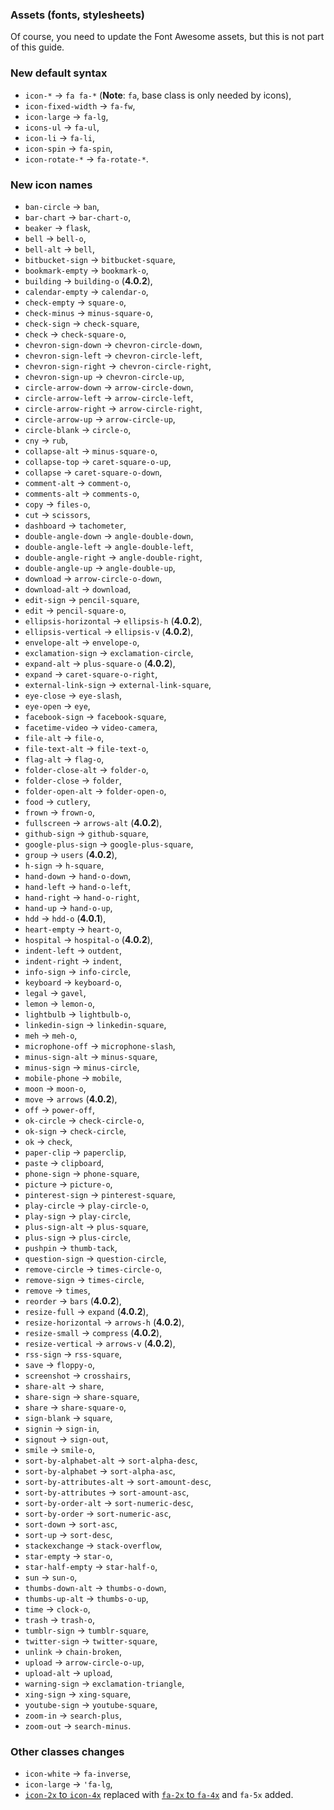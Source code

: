 ### Assets (fonts, stylesheets)

Of course, you need to update the Font Awesome assets, but this is not part of this guide.

### New default syntax

* `icon-*` -> `fa fa-*` (**Note**: `fa`, base class is only needed by icons),
* `icon-fixed-width` -> `fa-fw`,
* `icon-large` -> `fa-lg`,
* `icons-ul` -> `fa-ul`,
* `icon-li` -> `fa-li`,
* `icon-spin` -> `fa-spin`,
* `icon-rotate-*` -> `fa-rotate-*`.

### New icon names

* `ban-circle` -> `ban`,
* `bar-chart` -> `bar-chart-o`,
* `beaker` -> `flask`,
* `bell` -> `bell-o`,
* `bell-alt` -> `bell`,
* `bitbucket-sign` -> `bitbucket-square`,
* `bookmark-empty` -> `bookmark-o`,
* `building` -> `building-o` (**4.0.2**),
* `calendar-empty` -> `calendar-o`,
* `check-empty` -> `square-o`,
* `check-minus` -> `minus-square-o`,
* `check-sign` -> `check-square`,
* `check` -> `check-square-o`,
* `chevron-sign-down` -> `chevron-circle-down`,
* `chevron-sign-left` -> `chevron-circle-left`,
* `chevron-sign-right` -> `chevron-circle-right`,
* `chevron-sign-up` -> `chevron-circle-up`,
* `circle-arrow-down` -> `arrow-circle-down`,
* `circle-arrow-left` -> `arrow-circle-left`,
* `circle-arrow-right` -> `arrow-circle-right`,
* `circle-arrow-up` -> `arrow-circle-up`,
* `circle-blank` -> `circle-o`,
* `cny` -> `rub`,
* `collapse-alt` -> `minus-square-o`,
* `collapse-top` -> `caret-square-o-up`,
* `collapse` -> `caret-square-o-down`,
* `comment-alt` -> `comment-o`,
* `comments-alt` -> `comments-o`,
* `copy` -> `files-o`,
* `cut` -> `scissors`,
* `dashboard` -> `tachometer`,
* `double-angle-down` -> `angle-double-down`,
* `double-angle-left` -> `angle-double-left`,
* `double-angle-right` -> `angle-double-right`,
* `double-angle-up` -> `angle-double-up`,
* `download` -> `arrow-circle-o-down`,
* `download-alt` -> `download`,
* `edit-sign` -> `pencil-square`,
* `edit` -> `pencil-square-o`,
* `ellipsis-horizontal` -> `ellipsis-h` (**4.0.2**),
* `ellipsis-vertical` -> `ellipsis-v` (**4.0.2**),
* `envelope-alt` -> `envelope-o`,
* `exclamation-sign` -> `exclamation-circle`,
* `expand-alt` -> `plus-square-o` (**4.0.2**),
* `expand` -> `caret-square-o-right`,
* `external-link-sign` -> `external-link-square`,
* `eye-close` -> `eye-slash`,
* `eye-open` -> `eye`,
* `facebook-sign` -> `facebook-square`,
* `facetime-video` -> `video-camera`,
* `file-alt` -> `file-o`,
* `file-text-alt` -> `file-text-o`,
* `flag-alt` -> `flag-o`,
* `folder-close-alt` -> `folder-o`,
* `folder-close` -> `folder`,
* `folder-open-alt` -> `folder-open-o`,
* `food` -> `cutlery`,
* `frown` -> `frown-o`,
* `fullscreen` -> `arrows-alt` (**4.0.2**),
* `github-sign` -> `github-square`,
* `google-plus-sign` -> `google-plus-square`,
* `group` -> `users` (**4.0.2**),
* `h-sign` -> `h-square`,
* `hand-down` -> `hand-o-down`,
* `hand-left` -> `hand-o-left`,
* `hand-right` -> `hand-o-right`,
* `hand-up` -> `hand-o-up`,
* `hdd` -> `hdd-o` (**4.0.1**),
* `heart-empty` -> `heart-o`,
* `hospital` -> `hospital-o` (**4.0.2**),
* `indent-left` -> `outdent`,
* `indent-right` -> `indent`,
* `info-sign` -> `info-circle`,
* `keyboard` -> `keyboard-o`,
* `legal` -> `gavel`,
* `lemon` -> `lemon-o`,
* `lightbulb` -> `lightbulb-o`,
* `linkedin-sign` -> `linkedin-square`,
* `meh` -> `meh-o`,
* `microphone-off` -> `microphone-slash`,
* `minus-sign-alt` -> `minus-square`,
* `minus-sign` -> `minus-circle`,
* `mobile-phone` -> `mobile`,
* `moon` -> `moon-o`,
* `move` -> `arrows` (**4.0.2**),
* `off` -> `power-off`,
* `ok-circle` -> `check-circle-o`,
* `ok-sign` -> `check-circle`,
* `ok` -> `check`,
* `paper-clip` -> `paperclip`,
* `paste` -> `clipboard`,
* `phone-sign` -> `phone-square`,
* `picture` -> `picture-o`,
* `pinterest-sign` -> `pinterest-square`,
* `play-circle` -> `play-circle-o`,
* `play-sign` -> `play-circle`,
* `plus-sign-alt` -> `plus-square`,
* `plus-sign` -> `plus-circle`,
* `pushpin` -> `thumb-tack`,
* `question-sign` -> `question-circle`,
* `remove-circle` -> `times-circle-o`,
* `remove-sign` -> `times-circle`,
* `remove` -> `times`,
* `reorder` -> `bars` (**4.0.2**),
* `resize-full` -> `expand` (**4.0.2**),
* `resize-horizontal` -> `arrows-h` (**4.0.2**),
* `resize-small` -> `compress` (**4.0.2**),
* `resize-vertical` -> `arrows-v` (**4.0.2**),
* `rss-sign` -> `rss-square`,
* `save` -> `floppy-o`,
* `screenshot` -> `crosshairs`,
* `share-alt` -> `share`,
* `share-sign` -> `share-square`,
* `share` -> `share-square-o`,
* `sign-blank` -> `square`,
* `signin` -> `sign-in`,
* `signout` -> `sign-out`,
* `smile` -> `smile-o`,
* `sort-by-alphabet-alt` -> `sort-alpha-desc`,
* `sort-by-alphabet` -> `sort-alpha-asc`,
* `sort-by-attributes-alt` -> `sort-amount-desc`,
* `sort-by-attributes` -> `sort-amount-asc`,
* `sort-by-order-alt` -> `sort-numeric-desc`,
* `sort-by-order` -> `sort-numeric-asc`,
* `sort-down` -> `sort-asc`,
* `sort-up` -> `sort-desc`,
* `stackexchange` -> `stack-overflow`,
* `star-empty` -> `star-o`,
* `star-half-empty` -> `star-half-o`,
* `sun` -> `sun-o`,
* `thumbs-down-alt` -> `thumbs-o-down`,
* `thumbs-up-alt` -> `thumbs-o-up`,
* `time` -> `clock-o`,
* `trash` -> `trash-o`,
* `tumblr-sign` -> `tumblr-square`,
* `twitter-sign` -> `twitter-square`,
* `unlink` -> `chain-broken`,
* `upload` -> `arrow-circle-o-up`,
* `upload-alt` -> `upload`,
* `warning-sign` -> `exclamation-triangle`,
* `xing-sign` -> `xing-square`,
* `youtube-sign` -> `youtube-square`,
* `zoom-in` -> `search-plus`,
* `zoom-out` -> `search-minus`.

### Other classes changes

* `icon-white` -> `fa-inverse`,
* `icon-large` -> `'fa-lg`,
* [`icon-2x` to `icon-4x`](http://fortawesome.github.io/Font-Awesome/3.2.1/examples/#larger-icons) replaced with [`fa-2x` to `fa-4x`](http://fortawesome.github.io/Font-Awesome/examples/#larger) and `fa-5x` added.